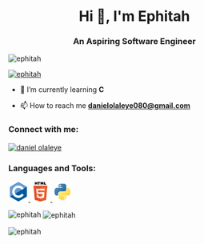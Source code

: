 <h1 align="center">Hi 👋, I'm Ephitah</h1>
<h3 align="center">An Aspiring Software Engineer</h3>

<p align="left"> <img src="https://komarev.com/ghpvc/?username=ephitah&label=Profile%20views&color=0e75b6&style=flat" alt="ephitah" /> </p>

<p align="left"> <a href="https://github.com/ryo-ma/github-profile-trophy"><img src="https://github-profile-trophy.vercel.app/?username=ephitah" alt="ephitah" /></a> </p>

- 🌱 I’m currently learning **C**

- 📫 How to reach me **danielolaleye080@gmail.com**

<h3 align="left">Connect with me:</h3>
<p align="left">
<a href="https://fb.com/daniel olaleye" target="blank"><img align="center" src="https://raw.githubusercontent.com/rahuldkjain/github-profile-readme-generator/master/src/images/icons/Social/facebook.svg" alt="daniel olaleye" height="30" width="40" /></a>
</p>

<h3 align="left">Languages and Tools:</h3>
<p align="left"> <a href="https://www.cprogramming.com/" target="_blank" rel="noreferrer"> <img src="https://raw.githubusercontent.com/devicons/devicon/master/icons/c/c-original.svg" alt="c" width="40" height="40"/> </a> <a href="https://www.w3.org/html/" target="_blank" rel="noreferrer"> <img src="https://raw.githubusercontent.com/devicons/devicon/master/icons/html5/html5-original-wordmark.svg" alt="html5" width="40" height="40"/> </a> <a href="https://www.python.org" target="_blank" rel="noreferrer"> <img src="https://raw.githubusercontent.com/devicons/devicon/master/icons/python/python-original.svg" alt="python" width="40" height="40"/> </a> </p>

<p><img align="left" src="https://github-readme-stats.vercel.app/api/top-langs?username=ephitah&show_icons=true&locale=en&layout=compact" alt="ephitah" /></p>

<p>&nbsp;<img align="center" src="https://github-readme-stats.vercel.app/api?username=ephitah&show_icons=true&locale=en" alt="ephitah" /></p>

<p><img align="center" src="https://github-readme-streak-stats.herokuapp.com/?user=ephitah&" alt="ephitah" /></p>
